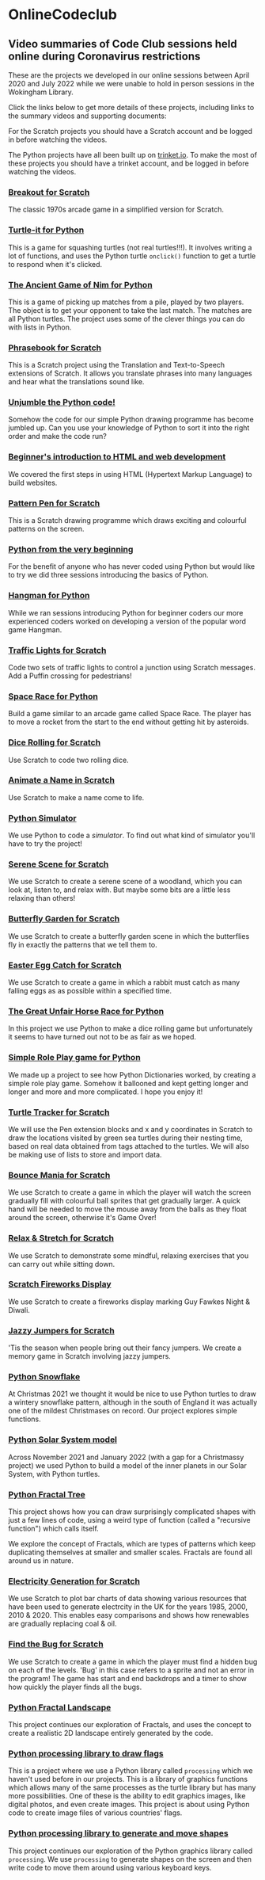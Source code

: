 # OnlineCodeclub

## Video summaries of Code Club sessions held online during Coronavirus restrictions

These are the projects we developed in our online sessions between April 2020 and July 2022 while we were unable to hold in person sessions in the Wokingham Library. 

Click the links below to get more details of these projects, including links to the summary videos and supporting documents:

For the Scratch projects you should have a Scratch account and be logged in before watching the videos.

The Python projects have all been built up on [trinket.io](https://trinket.io). To make the most of these projects you should have a trinket account, and be logged in before watching the videos.

### [Breakout for Scratch](breakout.md)

The classic 1970s arcade game in a simplified version for Scratch.

### [Turtle-it for Python](turtleit.md)

This is a game for squashing turtles (not real turtles!!!). It involves writing a lot of functions, and uses the Python turtle ```onclick()``` function to get a turtle to respond when it's clicked.

### [The Ancient Game of Nim for Python](nim.md)

This is a game of picking up matches from a pile, played by two players. The object is to get your opponent to take the last match. The matches are all Python turtles. The project uses some of the clever things you can do with lists in Python.

### [Phrasebook for Scratch](phrasebook.md)

This is a Scratch project using the Translation and Text-to-Speech extensions of Scratch. It allows you translate phrases into many languages and hear what the translations sound like.

### [Unjumble the Python code!](jumbled_code.md)

Somehow the code for our simple Python drawing programme has become jumbled up. Can you use your knowledge of Python to sort it into the right order and make the code run?

### [Beginner's introduction to HTML and web development](html.md)

We covered the first steps in using HTML (Hypertext Markup Language) to build websites.

### [Pattern Pen for Scratch](pattern_pen.md)

This is a Scratch drawing programme which draws exciting and colourful patterns on the screen.

### [Python from the very beginning](beginners.md)

For the benefit of anyone who has never coded using Python but would like to try we did three sessions introducing the basics of Python.

### [Hangman for Python](hangman.md)

While we ran sessions introducing Python for beginner coders our more experienced coders worked on developing a version of the popular word game Hangman.

### [Traffic Lights for Scratch](traffic_lights.md)

Code two sets of traffic lights to control a junction using Scratch messages. Add a Puffin crossing for pedestrians!

### [Space Race for Python](space_race.md)

Build a game similar to an arcade game called Space Race. The player has to move a rocket from the start to the end without getting hit by asteroids.

### [Dice Rolling for Scratch](dice_rolling.md)

Use Scratch to code two rolling dice.

### [Animate a Name in Scratch](animate_a_name.md)

Use Scratch to make a name come to life.

### [Python Simulator](simulator.md)

We use Python to code a *simulator*. To find out what kind of simulator you'll have to try the project!

### [Serene Scene for Scratch](serene_scene.md)

We use Scratch to create a serene scene of a woodland, which you can look at, listen to, and relax with.  But maybe some bits are a little less relaxing than others!

### [Butterfly Garden for Scratch](butterfly_garden.md)

We use Scratch to create a butterfly garden scene in which the butterflies fly in exactly the patterns that we tell them to.

### [Easter Egg Catch for Scratch](easter_egg_catch.md)

We use Scratch to create a game in which a rabbit must catch as many falling eggs as as possible within a specified time.

### [The Great Unfair Horse Race for Python](unfair_horserace.md)

In this project we use Python to make a dice rolling game but unfortunately it seems to have turned out not to be as fair as we hoped.

### [Simple Role Play game for Python](role_play.md)

We made up a project to see how Python Dictionaries worked, by creating a simple role play game. Somehow it ballooned and kept getting longer and longer and more and more complicated. I hope you enjoy it!

### [Turtle Tracker for Scratch](turtle_tracker.md)

We will use the Pen extension blocks and x and y coordinates in Scratch to draw the locations visited by green sea turtles during their nesting time, based on real data obtained from tags attached to the turtles.   We will also be making use of lists to store and import data.

### [Bounce Mania for Scratch](bounce_mania.md)

We use Scratch to create a game in which the player will watch the screen gradually fill with colourful ball sprites that get gradually larger.  A quick hand will be needed to move the mouse away from the balls as they float around the screen, otherwise it's Game Over!

### [Relax & Stretch for Scratch](relax_and_stretch.md)

We use Scratch to demonstrate some mindful, relaxing exercises that you can carry out while sitting down.

### [Scratch Fireworks Display](fireworks.md)

We use Scratch to create a fireworks display marking Guy Fawkes Night & Diwali.

### [Jazzy Jumpers for Scratch](jazzy_jumpers.md)

'Tis the season when people bring out their fancy jumpers.   We create a memory game in Scratch involving jazzy jumpers.

### [Python Snowflake](snowflake.md)

At Christmas 2021 we thought it would be nice to use Python turtles to draw a wintery snowflake pattern, although in the south of England it was actually one of the mildest Christmases on record.  Our project explores simple functions.

### [Python Solar System model](planets.md)

Across November 2021 and January 2022 (with a gap for a Christmassy project) we used Python to build a model of the inner planets in our Solar System, with Python turtles.

### [Python Fractal Tree](tree.md)

This project shows how you can draw surprisingly complicated shapes with just a few lines of code, using a weird type of function (called a "recursive function") which calls itself.

We explore the concept of Fractals, which are types of patterns which keep duplicating themselves at smaller and smaller scales. Fractals are found all around us in nature.

### [Electricity Generation for Scratch](electricity_gen.md)

We use Scratch to plot bar charts of data showing various resources that have been used to generate electrcity in the UK for the years 1985, 2000, 2010 & 2020.   This enables easy comparisons and shows how renewables are gradually replacing coal & oil.

### [Find the Bug for Scratch](bug.md)

We use Scratch to create a game in which the player must find a hidden bug on each of the levels.  'Bug' in this case refers to a sprite and not an error in the program!   The game has start and end backdrops and a timer to show how quickly the player finds all the bugs.

### [Python Fractal Landscape](2d_landscape.md)

This project continues our exploration of Fractals, and uses the concept to create a realistic 2D landscape entirely generated by the code.

### [Python processing library to draw flags](flags.md)

This is a project where we use a Python library called `processing` which we haven't used before in our projects. This is a library of graphics functions which allows many of the same processes as the turtle library but has many more possibilities. One of these is the ability to edit graphics images, like digital photos, and even create images. This project is about using Python code to create image files of various countries' flags.

### [Python processing library to generate and move shapes](shapes.md)

This project continues our exploration of the Python graphics library called `processing`. We use `processing` to generate shapes on the screen and then write code to move them around using various keyboard keys.
